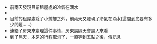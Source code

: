 - 前兩天發現目前租屋處的冷氣在滴水
-
- 目前的租屋處除了小蟑螂之外，前兩天又發現了冷氣在滴水(這間到底要有多少問題……)
- 連絡了房東來處理這件事情，房東說隔天會請人來看
- 到了隔天，本來的行程取消了，一直等到五點之後，傳訊息